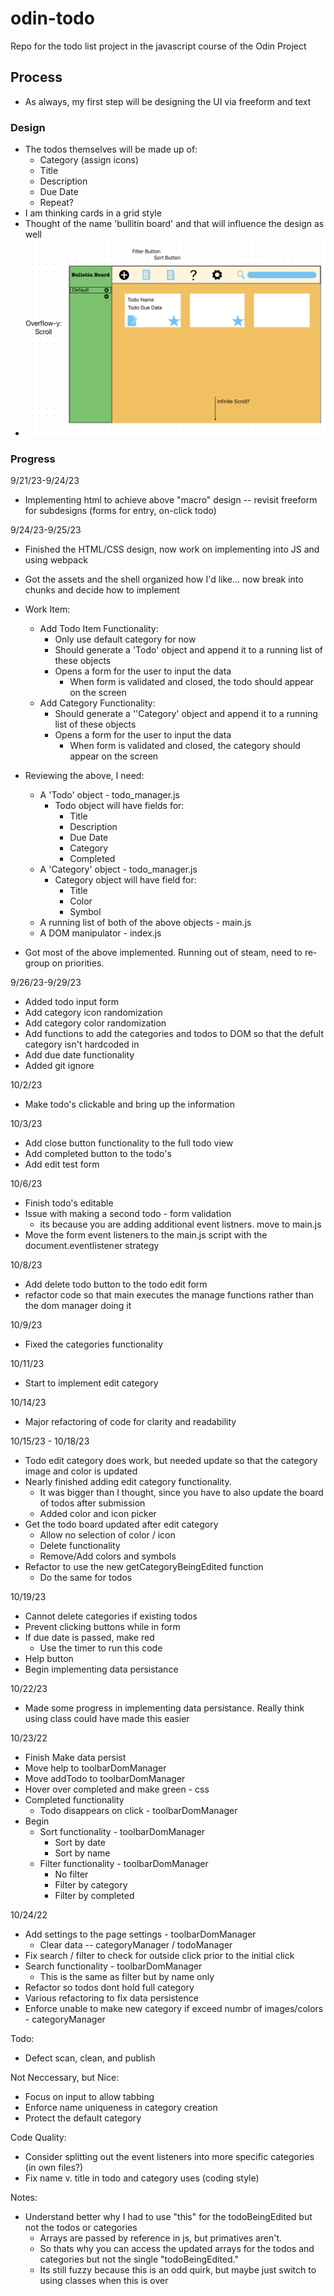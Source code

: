# odin-todo
Repo for the todo list project in the javascript course of the Odin Project

## Process  

- As always, my first step will be designing the UI via freeform and text  

### Design 

- The todos themselves will be made up of:
    - Category (assign icons)
    - Title
    - Description
    - Due Date
    - Repeat?
- I am thinking cards in a grid style
- Thought of the name 'bullitin board' and that will influence the design as well
- <img src="design/Screenshot 2023-09-21 at 8.36.29 PM.png">

### Progress

9/21/23-9/24/23
- Implementing html to achieve above "macro" design -- revisit freeform for subdesigns (forms for entry, on-click todo)

9/24/23-9/25/23
- Finished the HTML/CSS design, now work on implementing into JS and using webpack
- Got the assets and the shell organized how I'd like... now break into chunks and decide how to implement 

- Work Item:
    - Add Todo Item Functionality:
        - Only use default category for now
        - Should generate a 'Todo' object and append it to a running list of these objects
        - Opens a form for the user to input the data 
            - When form is validated and closed, the todo should appear on the screen 
    - Add Category Functionality:
        - Should generate a ''Category' object and append it to a running list of these objects
        - Opens a form for the user to input the data 
            - When form is validated and closed, the category should appear on the screen

- Reviewing the above, I need:
    - A 'Todo' object - todo_manager.js
        - Todo object will have fields for:
            - Title
            - Description
            - Due Date
            - Category
            - Completed
    - A 'Category' object - todo_manager.js
        - Category object will have field for:
            - Title
            - Color
            - Symbol
    - A running list of both of the above objects - main.js
    - A DOM manipulator - index.js

- Got most of the above implemented. Running out of steam, need to re-group on priorities.

9/26/23-9/29/23
- Added todo input form  
- Add category icon randomization 
- Add category color randomization
- Add functions to add the categories and todos to DOM so that the defult category isn't hardcoded in
- Add due date functionality 
- Added git ignore 

10/2/23
- Make todo's clickable and bring up the information

10/3/23
- Add close button functionality to the full todo view
- Add completed button to the todo's
- Add edit test form

10/6/23
- Finish todo's editable 
- Issue with making a second todo - form validation
    - its because you are adding additional event listners. move to main.js
- Move the form event listeners to the main.js script with the document.eventlistener strategy

10/8/23
- Add delete todo button to the todo edit form
- refactor code so that main executes the manage functions rather than the dom manager doing it

10/9/23
- Fixed the categories functionality

10/11/23
- Start to implement edit category

10/14/23
- Major refactoring of code for clarity and readability

10/15/23 - 10/18/23
- Todo edit category does work, but needed update so that the category image and color is updated
- Nearly finished adding edit category functionality. 
    - It was bigger than I thought, since you have to also update the board of todos after submission
    - Added color and icon picker
- Get the todo board updated after edit category
    - Allow no selection of color / icon 
    - Delete functionality
    - Remove/Add colors and symbols
- Refactor to use the new getCategoryBeingEdited function
    - Do the same for todos

10/19/23
- Cannot delete categories if existing todos
- Prevent clicking buttons while in form
- If due date is passed, make red 
    - Use the timer to run this code
- Help button
- Begin implementing data persistance 

10/22/23
- Made some progress in implementing data persistance. Really think using class could have made this easier

10/23/22
- Finish Make data persist
- Move help to toolbarDomManager
- Move addTodo to toolbarDomManager
- Hover over completed and make green - css
- Completed functionality
    - Todo disappears on click - toolbarDomManager
- Begin 
    - Sort functionality - toolbarDomManager
        - Sort by date 
        - Sort by name 
    - Filter functionality - toolbarDomManager
        - No filter
        - Filter by category
        - Filter by completed

10/24/22
- Add settings to the page settings - toolbarDomManager
    - Clear data -- categoryManager / todoManager
- Fix search / filter to check for outside click prior to the initial click
- Search functionality - toolbarDomManager
    - This is the same as filter but by name only 
- Refactor so todos dont hold full category
- Various refactoring to fix data persistence
- Enforce unable to make new category if exceed numbr of images/colors - categoryManager

Todo:
- Defect scan, clean, and publish 


Not Neccessary, but Nice:
- Focus on input to allow tabbing
- Enforce name uniqueness in category creation
- Protect the default category

Code Quality:
- Consider splitting out the event listeners into more specific categories (in own files?)
- Fix name v. title in todo and category uses (coding style)

Notes:
- Understand better why I had to use "this" for the todoBeingEdited but not the todos or categories 
    - Arrays are passed by reference in js, but primatives aren't. 
    - So thats why you can access the updated arrays for the todos and categories but not the single "todoBeingEdited." 
    - Its still fuzzy because this is an odd quirk, but maybe just switch to using classes when this is over
    